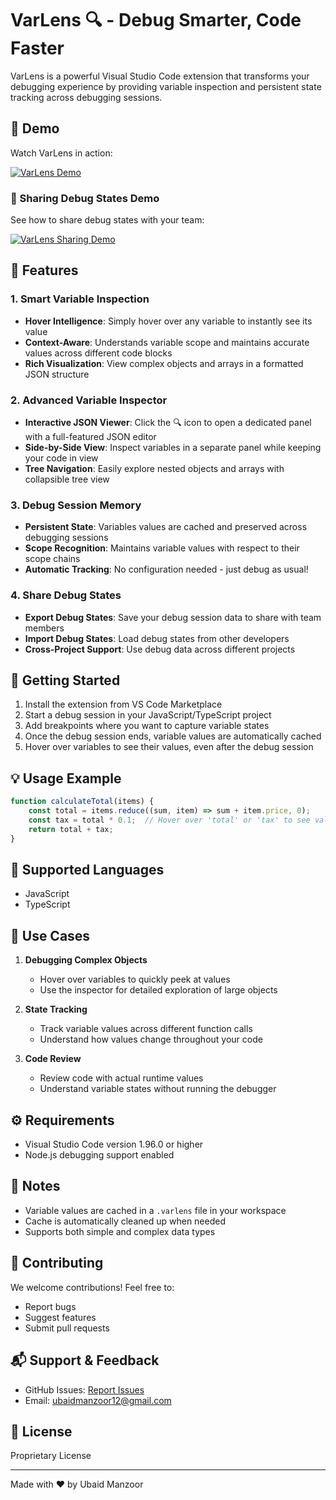# VarLens 🔍 - Debug Smarter, Code Faster

VarLens is a powerful Visual Studio Code extension that transforms your debugging experience by providing variable inspection and persistent state tracking across debugging sessions.

## 🎥 Demo

Watch VarLens in action:

[![VarLens Demo](https://img.youtube.com/vi/OqaalNZ-0Wk/0.jpg)](https://youtu.be/OqaalNZ-0Wk)

### 🤝 Sharing Debug States Demo

See how to share debug states with your team:

[![VarLens Sharing Demo](https://img.youtube.com/vi/fTHQxXfo-2M/0.jpg)](https://youtu.be/fTHQxXfo-2M)

## 🌟 Features

### 1. Smart Variable Inspection
- **Hover Intelligence**: Simply hover over any variable to instantly see its value
- **Context-Aware**: Understands variable scope and maintains accurate values across different code blocks
- **Rich Visualization**: View complex objects and arrays in a formatted JSON structure

### 2. Advanced Variable Inspector
- **Interactive JSON Viewer**: Click the 🔍 icon to open a dedicated panel with a full-featured JSON editor
- **Side-by-Side View**: Inspect variables in a separate panel while keeping your code in view
- **Tree Navigation**: Easily explore nested objects and arrays with collapsible tree view

### 3. Debug Session Memory
- **Persistent State**: Variables values are cached and preserved across debugging sessions
- **Scope Recognition**: Maintains variable values with respect to their scope chains
- **Automatic Tracking**: No configuration needed - just debug as usual!

### 4. Share Debug States
- **Export Debug States**: Save your debug session data to share with team members
- **Import Debug States**: Load debug states from other developers
- **Cross-Project Support**: Use debug data across different projects

## 🚀 Getting Started

1. Install the extension from VS Code Marketplace
2. Start a debug session in your JavaScript/TypeScript project
3. Add breakpoints where you want to capture variable states
4. Once the debug session ends, variable values are automatically cached
5. Hover over variables to see their values, even after the debug session

## 💡 Usage Example

```javascript
function calculateTotal(items) {
    const total = items.reduce((sum, item) => sum + item.price, 0);
    const tax = total * 0.1;  // Hover over 'total' or 'tax' to see values!
    return total + tax;
}
```

## 🔧 Supported Languages
- JavaScript
- TypeScript

## 🎯 Use Cases

1. **Debugging Complex Objects**
   - Hover over variables to quickly peek at values
   - Use the inspector for detailed exploration of large objects

2. **State Tracking**
   - Track variable values across different function calls
   - Understand how values change throughout your code

3. **Code Review**
   - Review code with actual runtime values
   - Understand variable states without running the debugger

## ⚙️ Requirements
- Visual Studio Code version 1.96.0 or higher
- Node.js debugging support enabled

## 📝 Notes
- Variable values are cached in a `.varlens` file in your workspace
- Cache is automatically cleaned up when needed
- Supports both simple and complex data types

## 🤝 Contributing
We welcome contributions! Feel free to:
- Report bugs
- Suggest features
- Submit pull requests

## 📬 Support & Feedback
- GitHub Issues: [Report Issues](https://github.com/Ubaid-Manzoor/VarLens/issues)
- Email: ubaidmanzoor12@gmail.com

## 📄 License
Proprietary License

---

Made with ❤️ by Ubaid Manzoor
